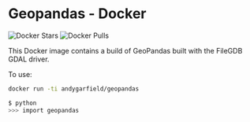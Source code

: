 # Geopandas - Docker
![Docker Stars](https://img.shields.io/docker/stars/andygarfield/geopandas.svg)
![Docker Pulls](https://img.shields.io/docker/pulls/andygarfield/geopandas.svg)

This Docker image contains a build of GeoPandas built with the FileGDB GDAL driver.

To use:
```bash
docker run -ti andygarfield/geopandas

$ python
>>> import geopandas
```

